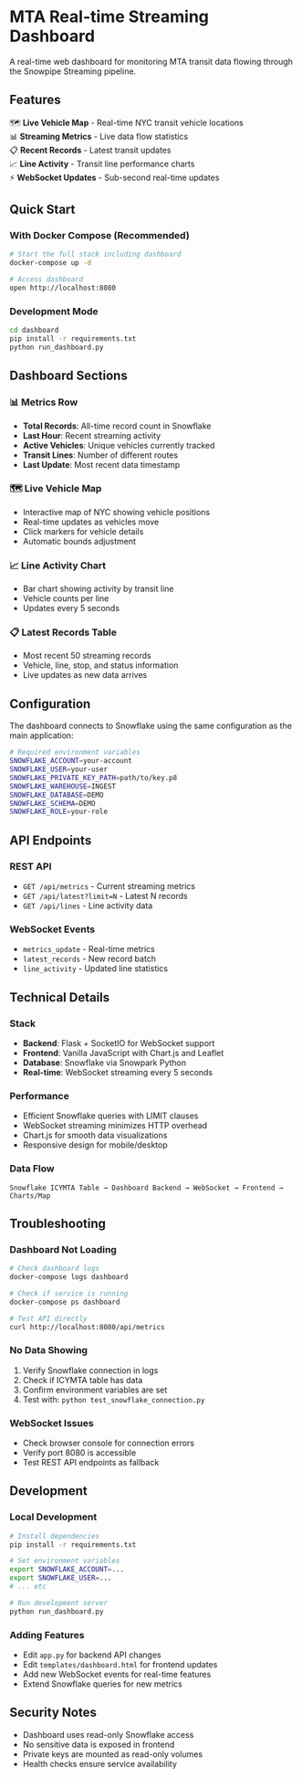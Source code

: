 # MTA Real-time Streaming Dashboard

A real-time web dashboard for monitoring MTA transit data flowing through the Snowpipe Streaming pipeline.

## Features

🗺️ **Live Vehicle Map** - Real-time NYC transit vehicle locations  
📊 **Streaming Metrics** - Live data flow statistics  
📋 **Recent Records** - Latest transit updates  
📈 **Line Activity** - Transit line performance charts  
⚡ **WebSocket Updates** - Sub-second real-time updates  

## Quick Start

### With Docker Compose (Recommended)
```bash
# Start the full stack including dashboard
docker-compose up -d

# Access dashboard
open http://localhost:8080
```

### Development Mode
```bash
cd dashboard
pip install -r requirements.txt
python run_dashboard.py
```

## Dashboard Sections

### 📊 Metrics Row
- **Total Records**: All-time record count in Snowflake
- **Last Hour**: Recent streaming activity 
- **Active Vehicles**: Unique vehicles currently tracked
- **Transit Lines**: Number of different routes
- **Last Update**: Most recent data timestamp

### 🗺️ Live Vehicle Map
- Interactive map of NYC showing vehicle positions
- Real-time updates as vehicles move
- Click markers for vehicle details
- Automatic bounds adjustment

### 📈 Line Activity Chart
- Bar chart showing activity by transit line
- Vehicle counts per line
- Updates every 5 seconds

### 📋 Latest Records Table
- Most recent 50 streaming records
- Vehicle, line, stop, and status information
- Live updates as new data arrives

## Configuration

The dashboard connects to Snowflake using the same configuration as the main application:

```bash
# Required environment variables
SNOWFLAKE_ACCOUNT=your-account
SNOWFLAKE_USER=your-user  
SNOWFLAKE_PRIVATE_KEY_PATH=path/to/key.p8
SNOWFLAKE_WAREHOUSE=INGEST
SNOWFLAKE_DATABASE=DEMO
SNOWFLAKE_SCHEMA=DEMO
SNOWFLAKE_ROLE=your-role
```

## API Endpoints

### REST API
- `GET /api/metrics` - Current streaming metrics
- `GET /api/latest?limit=N` - Latest N records  
- `GET /api/lines` - Line activity data

### WebSocket Events
- `metrics_update` - Real-time metrics
- `latest_records` - New record batch
- `line_activity` - Updated line statistics

## Technical Details

### Stack
- **Backend**: Flask + SocketIO for WebSocket support
- **Frontend**: Vanilla JavaScript with Chart.js and Leaflet
- **Database**: Snowflake via Snowpark Python
- **Real-time**: WebSocket streaming every 5 seconds

### Performance
- Efficient Snowflake queries with LIMIT clauses
- WebSocket streaming minimizes HTTP overhead
- Chart.js for smooth data visualizations
- Responsive design for mobile/desktop

### Data Flow
```
Snowflake ICYMTA Table → Dashboard Backend → WebSocket → Frontend → Charts/Map
```

## Troubleshooting

### Dashboard Not Loading
```bash
# Check dashboard logs
docker-compose logs dashboard

# Check if service is running
docker-compose ps dashboard

# Test API directly
curl http://localhost:8080/api/metrics
```

### No Data Showing
1. Verify Snowflake connection in logs
2. Check if ICYMTA table has data
3. Confirm environment variables are set
4. Test with: `python test_snowflake_connection.py`

### WebSocket Issues
- Check browser console for connection errors
- Verify port 8080 is accessible
- Test REST API endpoints as fallback

## Development

### Local Development
```bash
# Install dependencies
pip install -r requirements.txt

# Set environment variables
export SNOWFLAKE_ACCOUNT=...
export SNOWFLAKE_USER=...
# ... etc

# Run development server
python run_dashboard.py
```

### Adding Features
- Edit `app.py` for backend API changes
- Edit `templates/dashboard.html` for frontend updates
- Add new WebSocket events for real-time features
- Extend Snowflake queries for new metrics

## Security Notes

- Dashboard uses read-only Snowflake access
- No sensitive data is exposed in frontend
- Private keys are mounted as read-only volumes
- Health checks ensure service availability